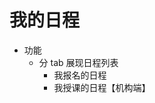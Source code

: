 # 我的日程

* 功能
	* 分 tab 展现日程列表
		* 我报名的日程
		* 我授课的日程【机构端】
<!--stackedit_data:
eyJoaXN0b3J5IjpbLTc0NDk1ODc5NSwtMTM3NzcwMTg1OCwxMz
kyMDc2MDE0LC0yMDg4NzQ2NjEyXX0=
-->